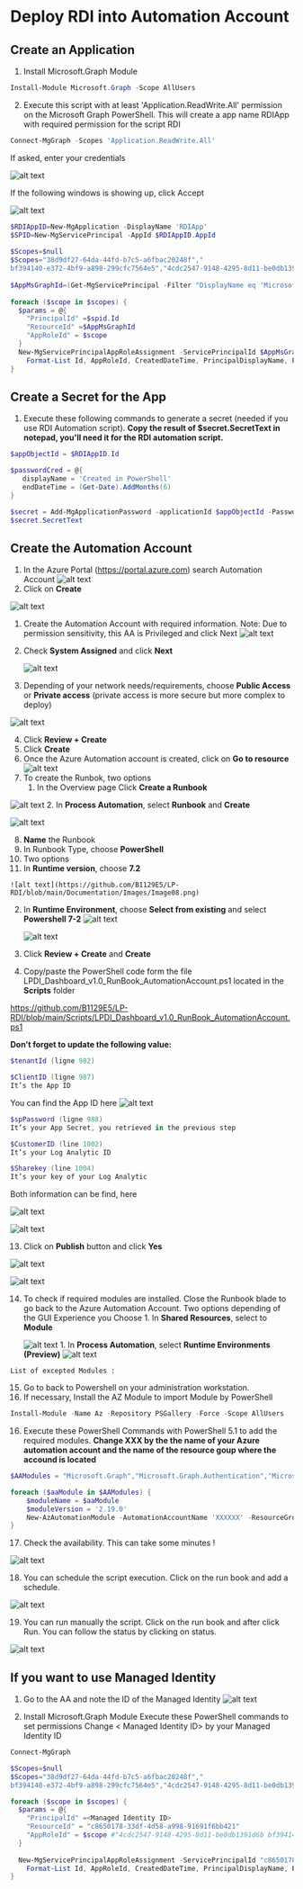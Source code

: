 # Deploy RDI into Automation Account

## Create an Application

1. Install Microsoft.Graph Module
```powershell
Install-Module Microsoft.Graph -Scope AllUsers
```

2. Execute this script with at least 'Application.ReadWrite.All' permission on the Microsoft Graph PowerShell. This will create a app name RDIApp with required permission for the script RDI
```powershell
Connect-MgGraph -Scopes 'Application.ReadWrite.All'
```
If asked, enter your credentials

![alt text](https://github.com/B1129E5/LP-RDI/blob/main/Documentation/Images/Image17.png)

If the following windows is showing up, click Accept

![alt text](https://github.com/B1129E5/LP-RDI/blob/main/Documentation/Images/Image18.png)


```powershell
$RDIAppID=New-MgApplication -DisplayName 'RDIApp'
$SPID=New-MgServicePrincipal -AppId $RDIAppID.AppId
 
$Scopes=$null
$Scopes="38d9df27-64da-44fd-b7c5-a6fbac20248f","
bf394140-e372-4bf9-a898-299cfc7564e5","4cdc2547-9148-4295-8d11-be0db1391d6b","7ab1d382-f21e-4acd-a863-ba3e13f7da61","c7fbd983-d9aa-4fa7-84b8-17382c103bc4","dc5007c0-2d7d-4c42-879c-2dab87571379","498476ce-e0fe-48b0-b801-37ba7e2685c6","6e472fd1-ad78-48da-a0f0-97ab2c6b769e","b0afded3-3588-46d8-8b3d-9842eff778da","246dd0d5-5bd0-4def-940b-0421030a5b68","edb419d6-7edc-42a3-9345-509bfdf5d87c","9a5d68dd-52b0-4cc2-bd40-abcf44ac3a30"
 
$AppMsGraphId=(Get-MgServicePrincipal -Filter "DisplayName eq 'Microsoft Graph'").Id
 
foreach ($scope in $scopes) {
  $params = @{
    "PrincipalId" =$spid.Id
    "ResourceId" =$AppMsGraphId
    "AppRoleId" = $scope
  }
  New-MgServicePrincipalAppRoleAssignment -ServicePrincipalId $AppMsGraphId -BodyParameter $params |
    Format-List Id, AppRoleId, CreatedDateTime, PrincipalDisplayName, PrincipalId, PrincipalType, ResourceDisplayName
}
```

## Create a Secret for the App
1. Execute these following commands to generate a secret (needed if you use RDI Automation script). 
**Copy the result of $secret.SecretText in notepad, you'll need it for the RDI automation script.**

```powershell
$appObjectId = $RDIAppID.Id

$passwordCred = @{
   displayName = 'Created in PowerShell'
   endDateTime = (Get-Date).AddMonths(6)
}

$secret = Add-MgApplicationPassword -applicationId $appObjectId -PasswordCredential $passwordCred
$secret.SecretText

```


## Create the Automation Account
1. In the Azure Portal (https://portal.azure.com) search Automation Account
   ![alt text](https://github.com/B1129E5/LP-RDI/blob/main/Documentation/Images/Image03.png)
2. Click on **Create**

![alt text](https://github.com/B1129E5/LP-RDI/blob/main/Documentation/Images/Image19.png)

1. Create the Automation Account with required information. Note: Due to permission sensitivity, this AA is Privileged and click Next
   ![alt text](https://github.com/B1129E5/LP-RDI/blob/main/Documentation/Images/Image04.png)
2. Check **System Assigned** and click **Next**

   ![alt text](https://github.com/B1129E5/LP-RDI/blob/main/Documentation/Images/Image05.png)

3. Depending of your network needs/requirements, choose **Public Access** or **Private access** (private access is more secure but more complex to deploy)

![alt text](https://github.com/B1129E5/LP-RDI/blob/main/Documentation/Images/Image06.png)

4. Click **Review + Create**
5. Click **Create**
6. Once the Azure Automation account is created, click on **Go to resource**
![alt text](https://github.com/B1129E5/LP-RDI/blob/main/Documentation/Images/Image20.png)
7. To create the Runbok, two options
   1. In the Overview page Click **Create a Runbook**

  ![alt text](https://github.com/B1129E5/LP-RDI/blob/main/Documentation/Images/Image21.png)
  2. In **Process Automation**, select **Runbook** and **Create**

![alt text](https://github.com/B1129E5/LP-RDI/blob/main/Documentation/Images/Image07.png)

8. **Name** the Runbook 
9. In Runbook Type, choose **PowerShell**
10. Two options
   1. In **Runtime version**, choose **7.2**

    ![alt text](https://github.com/B1129E5/LP-RDI/blob/main/Documentation/Images/Image08.png)

   2. In **Runtime Environment**, choose **Select from existing** and select **Powershell 7-2**
    ![alt text](https://github.com/B1129E5/LP-RDI/blob/main/Documentation/Images/Image22.png)

      ![alt text](https://github.com/B1129E5/LP-RDI/blob/main/Documentation/Images/Image23.png)

11.  Click **Review +  Create** and **Create**
12.  Copy/paste the PowerShell code form the file LPDI_Dashboard_v1.0_RunBook_AutomationAccount.ps1 located in the **Scripts** folder

https://github.com/B1129E5/LP-RDI/blob/main/Scripts/LPDI_Dashboard_v1.0_RunBook_AutomationAccount.ps1


**Don’t forget to update the following value:**
```powershell
$tenantId (ligne 982)

$ClientID (ligne 987)
It’s the App ID
```
You can find the App ID here
    ![alt text](https://github.com/B1129E5/LP-RDI/blob/main/Documentation/Images/Image24.png)

```powershell
$spPassword (ligne 988)
It’s your App Secret, you retrieved in the previous step

$CustomerID (line 1002)
It’s your Log Analytic ID

$Sharekey (line 1004)
It’s your key of your Log Analytic
```

Both information can be find, here

![alt text](https://github.com/B1129E5/LP-RDI/blob/main/Documentation/Images/Image25.png)


![alt text](https://github.com/B1129E5/LP-RDI/blob/main/Documentation/Images/Image09.png)

13.  Click on **Publish** button and click **Yes**

![alt text](https://github.com/B1129E5/LP-RDI/blob/main/Documentation/Images/Image10.png)

![alt text](https://github.com/B1129E5/LP-RDI/blob/main/Documentation/Images/Image27.png)

14.   To check if required modules are installed. Close the Runbook blade to go back to the Azure Automation Account. Two options depending of the GUI Experience you Choose
     1.   In **Shared Resources**, select to **Module**

      ![alt text](https://github.com/B1129E5/LP-RDI/blob/main/Documentation/Images/Image11.png)
    1. In **Process Automation**, select **Runtime Environments (Preview)**
    ![alt text](https://github.com/B1129E5/LP-RDI/blob/main/Documentation/Images/Image28.png)

    List of excepted Modules :


15. Go to back to Powershell on your administration workstation.
16. If necessary, Install the AZ Module to import Module by PowerShell

```powershell
Install-Module -Name Az -Repository PSGallery -Force -Scope AllUsers
```
16.  Execute these PowerShell Commands with PowerShell 5.1 to add the required modules. **Change XXX by the the name of your Azure automation account and the name of the resource goup where the accound is located**
```powershell
$AAModules = "Microsoft.Graph","Microsoft.Graph.Authentication","Microsoft.Graph.Users","Microsoft.Graph.Applications","Microsoft.Graph.Identity.DirectoryManagement","Microsoft.Graph.Identity.SignIns","Microsoft.Graph.DirectoryObjects","Microsoft.Graph.Identity.Governance","Microsoft.Graph.Groups","Microsoft.Graph.Beta","Microsoft.Graph.Beta.Authentication","Microsoft.Graph.Beta.Users","Microsoft.Graph.Beta.Applications","Microsoft.Graph.Beta.Identity.DirectoryManagement","Microsoft.Graph.Beta.Identity.SignIns","Microsoft.Graph.Beta.DirectoryObjects","Microsoft.Graph.Beta.Identity.Governance","Microsoft.Graph.Beta.Groups"

foreach ($aaModule in $AAModules) {
    $moduleName = $aaModule
    $moduleVersion = '2.19.0'
    New-AzAutomationModule -AutomationAccountName 'XXXXXX' -ResourceGroupName 'XXXX' -Name $moduleName -ContentLinkUri "https://www.powershellgallery.com/api/v2/package/$moduleName/$moduleVersion" -RuntimeVersion 7.2
}
```
17. Check the availability. This can take some minutes !

![alt text](https://github.com/B1129E5/LP-RDI/blob/main/Documentation/Images/Image12.png)

18. You can schedule the script execution. Click on the run book and add a schedule.

![alt text](https://github.com/B1129E5/LP-RDI/blob/main/Documentation/Images/Image13.png)

19. You can run manually the script. Click on the run book and after click Run. You can follow the status by clicking on status.

![alt text](https://github.com/B1129E5/LP-RDI/blob/main/Documentation/Images/Image14.png)


## If you want to use Managed Identity
1. Go to the AA and note the ID of the Managed Identity
![alt text](https://github.com/B1129E5/LP-RDI/blob/main/Documentation/Images/Image15.png)

2. Install Microsoft.Graph Module
Execute these PowerShell commands to set permissions
Change < Managed Identity ID> by your Managed Identity ID
```powershell
Connect-MgGraph

$Scopes=$null
$Scopes="38d9df27-64da-44fd-b7c5-a6fbac20248f","
bf394140-e372-4bf9-a898-299cfc7564e5","4cdc2547-9148-4295-8d11-be0db1391d6b","7ab1d382-f21e-4acd-a863-ba3e13f7da61","c7fbd983-d9aa-4fa7-84b8-17382c103bc4","dc5007c0-2d7d-4c42-879c-2dab87571379","498476ce-e0fe-48b0-b801-37ba7e2685c6","6e472fd1-ad78-48da-a0f0-97ab2c6b769e","b0afded3-3588-46d8-8b3d-9842eff778da","246dd0d5-5bd0-4def-940b-0421030a5b68","edb419d6-7edc-42a3-9345-509bfdf5d87c","9a5d68dd-52b0-4cc2-bd40-abcf44ac3a30"

foreach ($scope in $scopes) {
  $params = @{
    "PrincipalId" =<Managed Identity ID>
    "ResourceId" = "c8650178-33df-4d58-a998-91691f6bb421"
    "AppRoleId" = $scope #"4cdc2547-9148-4295-8d11-be0db1391d6b bf394140-e372-4bf9-a898-299cfc7564e5 7ab1d382-f21e-4acd-a863-ba3e13f7da61 c7fbd983-d9aa-4fa7-84b8-17382c103bc4 dc5007c0-2d7d-4c42-879c-2dab87571379 498476ce-e0fe-48b0-b801-37ba7e2685c6 6e472fd1-ad78-48da-a0f0-97ab2c6b769e b0afded3-3588-46d8-8b3d-9842eff778da 246dd0d5-5bd0-4def-940b-0421030a5b68 edb419d6-7edc-42a3-9345-509bfdf5d87c 9a5d68dd-52b0-4cc2-bd40-abcf44ac3a30"
  }
  
  New-MgServicePrincipalAppRoleAssignment -ServicePrincipalId "c8650178-33df-4d58-a998-91691f6bb421" -BodyParameter $params | 
    Format-List Id, AppRoleId, CreatedDateTime, PrincipalDisplayName, PrincipalId, PrincipalType, ResourceDisplayName
}
```
